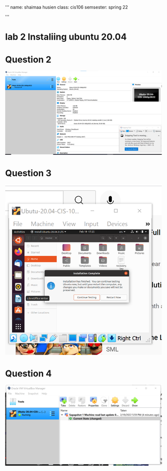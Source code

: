 '''
name: shaimaa husien
class: cis106
semsester: spring 22

'''
# lab 2 Instaliing ubuntu 20.04

# Question 2
![q2](q2.png)

# Question 3
![q3](q3.png)

# Question 4
![q4](q4.png)